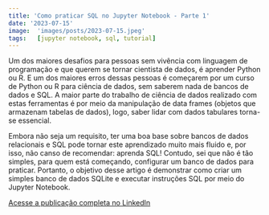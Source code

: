 ```yaml
---
title: 'Como praticar SQL no Jupyter Notebook - Parte 1'
date: '2023-07-15'
image:  'images/posts/2023-07-15.jpeg'
tags:   [jupyter notebook, sql, tutorial]
---
```


Um dos maiores desafios para pessoas sem vivência com linguagem de programação e que querem se tornar cientista de dados, é aprender Python ou R. E um dos maiores erros dessas pessoas é começarem por um curso de Python ou R para ciência de dados, sem saberem nada de bancos de dados e SQL. A maior parte do trabalho de ciência de dados realizado com estas ferramentas é por meio da manipulação de data frames (objetos que armazenam tabelas de dados), logo, saber lidar com dados tabulares torna-se essencial.

Embora não seja um requisito, ter uma boa base sobre bancos de dados relacionais e SQL pode tornar este aprendizado muito mais fluido e, por isso, não canso de recomendar: aprenda SQL! Contudo, sei que não é tão simples, para quem está começando, configurar um banco de dados para praticar. Portanto, o objetivo desse artigo é demonstrar como criar um simples banco de dados SQLite e executar instruções SQL por meio do Jupyter Notebook.

<a href="https://www.linkedin.com/pulse/como-praticar-sql-jupyter-notebook-ant%2525C3%2525B3nio-c-da-silva-j%2525C3%2525BAnior%3FtrackingId=3EBR16lwRkOGJmSA3Dg4vQ%253D%253D/?trackingId=3EBR16lwRkOGJmSA3Dg4vQ%3D%3D" class="nav__link cta-button button button--small" target="_blank">Acesse a publicação completa no LinkedIn</a>

